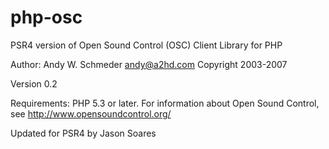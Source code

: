 php-osc
=======

PSR4 version of Open Sound Control (OSC) Client Library for PHP

Author: Andy W. Schmeder <andy@a2hd.com>
Copyright 2003-2007

Version 0.2
 
Requirements: PHP 5.3 or later.
For information about Open Sound Control, 
see http://www.opensoundcontrol.org/

Updated for PSR4 by Jason Soares
